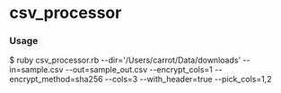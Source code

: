 # csv_processor

### Usage

$ ruby csv_processor.rb --dir='/Users/carrot/Data/downloads' --in=sample.csv --out=sample_out.csv --encrypt_cols=1 --encrypt_method=sha256 --cols=3 --with_header=true --pick_cols=1,2
